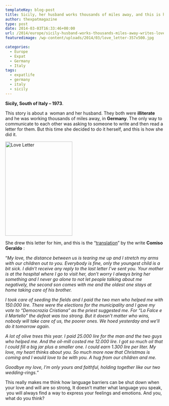 ```yaml
---
templateKey: blog-post
title: Sicily, her husband works thousands of miles away, and this is how she writes to her love.
author: thexpatmagazine
type: post
date: 2014-03-03T16:33:46+00:00
url: /2014/europe/sicily-husband-works-thousands-miles-away-writes-love/
featuredimage: /wp-content/uploads/2014/03/love_letter-357x500.jpg

categories:
  - Europe
  - Expat
  - Germany
  - Italy
tags:
  - expatlife
  - germany
  - italy
  - sicily
---
```


**Sicily, South of Italy &#8211; 1973**.

This story is about a  woman and her husband. They both were **illiterate** and he was working thousands of miles away, in **Germany**. The only way to communicate to each other was asking to someone to write and then read a letter for them. But this time she decided to do it herself, and this is how she did it.

<!--more-->

[<img class="alignnone size-medium wp-image-95" src="http://localhost/thexpatmagazine-wp/wp-content/uploads/2014/03/love_letter-213x300.jpg" alt="Love Letter" width="213" height="300" />][1]

She drew this letter for him, and this is the &#8220;<span style="text-decoration: underline;">translation</span>&#8221; by the write **Comiso Geraldo** :

&#8220;_My love, the distance between us is tearing me up and I stretch my arms with our children out to you. Everybody is fine, only the youngest child is a bit sick. I didn’t receive any reply to the last letter I’ve sent you. Your mother is at the hospital where I go to visit her, don’t worry I always bring her something and I never go alone to not let people talking about me negatively, the second son comes with me and the oldest one stays at home taking care of his brother._

_I took care of seeding the fields and I paid the two men who helped me with 150.000 lire. There were the elections for the municipality and I gave my vote to “Democrazia Cristiana” as the priest suggested me. For “La Falce e il Martello” the defeat was too strong. But it doesn’t matter who wins, nobody will take care of us, the poorer ones. We hoed yesterday and we’ll do it tomorrow again._

_A lot of olive trees this year. I paid 25.000 lire for the man and the two guys who helped me. And the oil-mill costed me 12.000 lire. I got so much oil that I could fill a big jar plus a smaller one. I could earn 1.300 lire per liter. My love, my heart thinks about you. So much more now that Christmas is coming and I would love to be with you. A hug from our children and me._

_Goodbye my love, I’m only yours and faithful, holding together like our two wedding-rings._&#8221;

This really makes me think how language barriers can be shut down when your love and will are so strong, It doesn&#8217;t matter what language you speak,  you will always find a way to express your feelings and emotions. And you, what do you think?

[1]: http://localhost/thexpatmagazine-wp/wp-content/uploads/2014/03/love_letter.jpg
